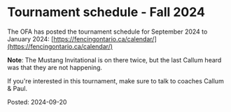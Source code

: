 # Tournament schedule - Fall 2024

The OFA has posted the tournament schedule for September 2024 to January 2024: [https://fencingontario.ca/calendar/](https://fencingontario.ca/calendar/)

**Note**: The Mustang Invitational is on there twice, but the last Callum heard was that they are not happening.

If you're interested in this tournament, make sure to talk to coaches Callum & Paul.

Posted: 2024-09-20
